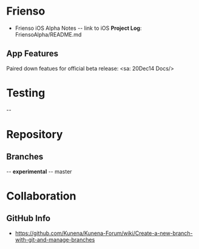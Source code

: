 Frienso
=======

* Frienso iOS Alpha Notes
-- link to iOS **Project Log**: FriensoAlpha/README.md

App Features
------------

Paired down featues for official beta release:
<sa: 20Dec14 Docs/>  


Testing
=======
-- 


Repository 
==========

Branches
---------
--	**experimental**
--  master

Collaboration
=============

GitHub Info
-----------
* https://github.com/Kunena/Kunena-Forum/wiki/Create-a-new-branch-with-git-and-manage-branches


